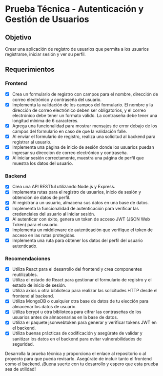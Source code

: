 # Prueba Técnica - Autenticación y Gestión de Usuarios

## Objetivo

Crear una aplicación de registro de usuarios que permita a los usuarios registrarse, iniciar sesión y ver su perfil.

## Requerimientos

### Frontend

* [x] Crea un formulario de registro con campos para el nombre, dirección de correo electrónico y contraseña del usuario.
* [x] Implementa la validación de los campos del formulario. El nombre y la dirección de correo electrónico deben ser obligatorios, y el correo electrónico debe tener un formato válido. La contraseña debe tener una longitud mínima de 6 caracteres.
* [x] Agrega una funcionalidad para mostrar mensajes de error debajo de los campos del formulario en caso de que la validación falle.
* [x] Al enviar el formulario de registro, realiza una solicitud al backend para registrar al usuario.
* [x] Implementa una página de inicio de sesión donde los usuarios puedan ingresar su dirección de correo electrónico y contraseña.
* [x] Al iniciar sesión correctamente, muestra una página de perfil que muestra los datos del usuario.

### Backend

* [x] Crea una API RESTful utilizando Node.js y Express.
* [x] Implementa rutas para el registro de usuarios, inicio de sesión y obtención de datos de perfil.
* [x] Al registrar a un usuario, almacena sus datos en una base de datos.
* [x] Implementa la funcionalidad de autenticación para verificar las credenciales del usuario al iniciar sesión.
* [x] Al autenticar con éxito, genera un token de acceso JWT (JSON Web Token) para el usuario.
* [x] Implementa un middleware de autenticación que verifique el token de acceso en las rutas protegidas.
* [x] Implementa una ruta para obtener los datos del perfil del usuario autenticado.

### Recomendaciones

* [x] Utiliza React para el desarrollo del frontend y crea componentes reutilizables.
* [x] Utiliza el estado de React para gestionar el formulario de registro y el estado de inicio de sesión.
* [x] Utiliza axios u otra biblioteca para realizar las solicitudes HTTP desde el frontend al backend.
* [x] Utiliza MongoDB o cualquier otra base de datos de tu elección para almacenar los datos de usuario.
* [x] Utiliza bcrypt u otra biblioteca para cifrar las contraseñas de los usuarios antes de almacenarlas en la base de datos.
* [x] Utiliza el paquete jsonwebtoken para generar y verificar tokens JWT en el backend.
* [x] Utiliza buenas prácticas de codificación y asegúrate de validar y sanitizar los datos en el backend para evitar vulnerabilidades de seguridad.

Desarrolla la prueba técnica y proporciona el enlace al repositorio o al proyecto para que pueda revisarlo. Asegúrate de incluir tanto el frontend como el backend. ¡Buena suerte con tu desarrollo y espero que esta prueba sea de utilidad!
